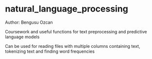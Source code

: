 # natural_language_processing

Author: Bengusu Ozcan

Coursework and useful functions for text preprocessing and predictive language models

Can be used for reading files with multiple columns containing text, tokenizing text and finding word frequencies
